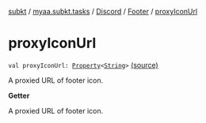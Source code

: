[subkt](../../../index.md) / [myaa.subkt.tasks](../../index.md) / [Discord](../index.md) / [Footer](index.md) / [proxyIconUrl](./proxy-icon-url.md)

# proxyIconUrl

`val proxyIconUrl: `[`Property`](https://docs.gradle.org/current/javadoc/org/gradle/api/provider/Property.html)`<`[`String`](https://kotlinlang.org/api/latest/jvm/stdlib/kotlin/-string/index.html)`>` [(source)](https://github.com/Myaamori/SubKt/blob/0.1.19/src/main/kotlin/myaa/subkt/tasks/discordtask.kt#L76)

A proxied URL of footer icon.

**Getter**

A proxied URL of footer icon.

